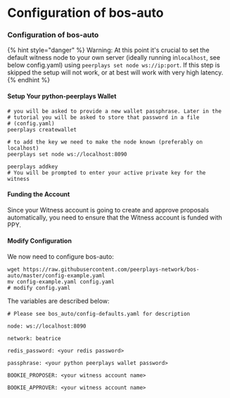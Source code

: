 # Configuration of bos-auto

### Configuration of bos-auto

{% hint style="danger" %}
Warning: At this point it's crucial to set the default witness node to your own server \(ideally running in`localhost`, see below config.yaml\) using `peerplays set node ws://ip:port`. If this step is skipped the setup will not work, or at best will work with very high latency.
{% endhint %}

#### Setup Your python-peerplays Wallet

```text
# you will be asked to provide a new wallet passphrase. Later in the
# tutorial you will be asked to store that password in a file
# (config.yaml)
peerplays createwallet

# to add the key we need to make the node known (preferably on localhost)
peerplays set node ws://localhost:8090

peerplays addkey
# You will be prompted to enter your active private key for the witness
```

#### Funding the Account

Since your Witness account is going to create and approve proposals automatically,  you need to ensure that the Witness account is funded with PPY.

#### Modify Configuration

We now need to configure bos-auto:

```text
wget https://raw.githubusercontent.com/peerplays-network/bos-auto/master/config-example.yaml
mv config-example.yaml config.yaml
# modify config.yaml
```

The variables are described below:

```text
# Please see bos_auto/config-defaults.yaml for description

node: ws://localhost:8090

network: beatrice

redis_password: <your redis password>

passphrase: <your python peerplays wallet password>

BOOKIE_PROPOSER: <your witness account name>

BOOKIE_APPROVER: <your witness account name>
```

